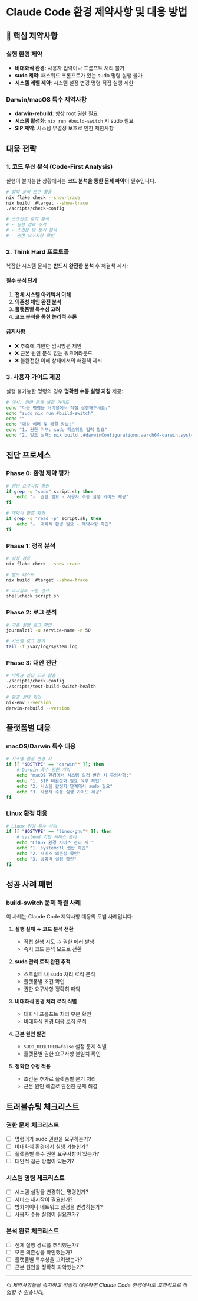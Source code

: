 # Claude Code 환경 제약사항 및 대응 방법

## 🚨 핵심 제약사항

### 실행 환경 제약
- **비대화식 환경**: 사용자 입력이나 프롬프트 처리 불가
- **sudo 제약**: 패스워드 프롬프트가 있는 sudo 명령 실행 불가
- **시스템 레벨 제약**: 시스템 설정 변경 명령 직접 실행 제한

### Darwin/macOS 특수 제약사항
- **darwin-rebuild**: 항상 root 권한 필요
- **시스템 활성화**: `nix run #build-switch` 시 sudo 필요
- **SIP 제약**: 시스템 무결성 보호로 인한 제한사항

## 대응 전략

### 1. 코드 우선 분석 (Code-First Analysis)
실행이 불가능한 상황에서는 **코드 분석을 통한 문제 파악**이 필수입니다.

```bash
# 정적 분석 도구 활용
nix flake check --show-trace
nix build .#target --show-trace
./scripts/check-config

# 스크립트 로직 분석
# - 실행 경로 추적
# - 조건문 및 분기 분석
# - 권한 요구사항 확인
```

### 2. Think Hard 프로토콜
복잡한 시스템 문제는 **반드시 완전한 분석** 후 해결책 제시:

#### 필수 분석 단계
1. **전체 시스템 아키텍처 이해**
2. **의존성 체인 완전 분석**
3. **플랫폼별 특수성 고려**
4. **코드 분석을 통한 논리적 추론**

#### 금지사항
- ❌ 추측에 기반한 임시방편 제안
- ❌ 근본 원인 분석 없는 워크어라운드
- ❌ 불완전한 이해 상태에서의 해결책 제시

### 3. 사용자 가이드 제공
실행 불가능한 명령의 경우 **명확한 수동 실행 지침** 제공:

```bash
# 예시: 권한 문제 해결 가이드
echo "다음 명령을 터미널에서 직접 실행해주세요:"
echo "sudo nix run #build-switch"
echo ""
echo "예상 에러 및 해결 방법:"
echo "1. 권한 거부: sudo 패스워드 입력 필요"
echo "2. 빌드 실패: nix build .#darwinConfigurations.aarch64-darwin.system 먼저 실행"
```

## 진단 프로세스

### Phase 0: 환경 제약 평가
```bash
# 권한 요구사항 확인
if grep -q "sudo" script.sh; then
    echo "⚠️  권한 필요 - 사용자 수동 실행 가이드 제공"
fi

# 대화식 환경 확인
if grep -q "read -p" script.sh; then
    echo "⚠️  대화식 환경 필요 - 제약사항 확인"
fi
```

### Phase 1: 정적 분석
```bash
# 설정 검증
nix flake check --show-trace

# 빌드 테스트
nix build .#target --show-trace

# 스크립트 구문 검사
shellcheck script.sh
```

### Phase 2: 로그 분석
```bash
# 기존 실행 로그 확인
journalctl -u service-name -n 50

# 시스템 로그 분석
tail -f /var/log/system.log
```

### Phase 3: 대안 진단
```bash
# 비특권 진단 도구 활용
./scripts/check-config
./scripts/test-build-switch-health

# 환경 상태 확인
nix-env --version
darwin-rebuild --version
```

## 플랫폼별 대응

### macOS/Darwin 특수 대응
```bash
# 시스템 설정 변경 시
if [[ "$OSTYPE" == "darwin"* ]]; then
    # Darwin 특수 권한 처리
    echo "macOS 환경에서 시스템 설정 변경 시 주의사항:"
    echo "1. SIP 비활성화 필요 여부 확인"
    echo "2. 시스템 활성화 단계에서 sudo 필요"
    echo "3. 사용자 수동 실행 가이드 제공"
fi
```

### Linux 환경 대응
```bash
# Linux 환경 특수 처리
if [[ "$OSTYPE" == "linux-gnu"* ]]; then
    # systemd 기반 서비스 관리
    echo "Linux 환경 서비스 관리 시:"
    echo "1. systemctl 권한 확인"
    echo "2. 서비스 의존성 확인"
    echo "3. 방화벽 설정 확인"
fi
```

## 성공 사례 패턴

### build-switch 문제 해결 사례
이 사례는 Claude Code 제약사항 대응의 모범 사례입니다:

1. **실행 실패 → 코드 분석 전환**
   - 직접 실행 시도 → 권한 에러 발생
   - 즉시 코드 분석 모드로 전환

2. **sudo 관리 로직 완전 추적**
   - 스크립트 내 sudo 처리 로직 분석
   - 플랫폼별 조건 확인
   - 권한 요구사항 정확히 파악

3. **비대화식 환경 처리 로직 식별**
   - 대화식 프롬프트 처리 부분 확인
   - 비대화식 환경 대응 로직 분석

4. **근본 원인 발견**
   - `SUDO_REQUIRED=false` 설정 문제 식별
   - 플랫폼별 권한 요구사항 불일치 확인

5. **정확한 수정 적용**
   - 조건문 추가로 플랫폼별 분기 처리
   - 근본 원인 해결로 완전한 문제 해결

## 트러블슈팅 체크리스트

### 권한 문제 체크리스트
- [ ] 명령어가 sudo 권한을 요구하는가?
- [ ] 비대화식 환경에서 실행 가능한가?
- [ ] 플랫폼별 특수 권한 요구사항이 있는가?
- [ ] 대안적 접근 방법이 있는가?

### 시스템 명령 체크리스트
- [ ] 시스템 설정을 변경하는 명령인가?
- [ ] 서비스 재시작이 필요한가?
- [ ] 방화벽이나 네트워크 설정을 변경하는가?
- [ ] 사용자 수동 실행이 필요한가?

### 분석 완료 체크리스트
- [ ] 전체 실행 경로를 추적했는가?
- [ ] 모든 의존성을 확인했는가?
- [ ] 플랫폼별 특수성을 고려했는가?
- [ ] 근본 원인을 정확히 파악했는가?

---

*이 제약사항들을 숙지하고 적절히 대응하면 Claude Code 환경에서도 효과적으로 작업할 수 있습니다.*
